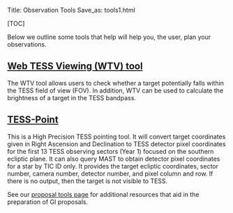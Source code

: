 Title: Observation Tools
Save_as: tools1.html

[TOC]

Below we outline some tools that help will help you, the user, plan your observations.

## [Web TESS Viewing (WTV) tool](https://heasarc.gsfc.nasa.gov/cgi-bin/tess/webtess/wtv.py)
The WTV tool allows users to check whether a target potentially falls within the
TESS field of view (FOV). In addition, WTV can be used to calculate
the brightness of a target in the TESS bandpass. 

## [TESS-Point](https://github.com/christopherburke/tess-point)
This is a High Precision TESS pointing tool. It will convert target
coordinates given in Right Ascension and Declination to TESS detector
pixel coordinates for the first 13 TESS observing sectors (Year 1)
focused on the southern ecliptic plane. It can also query MAST to
obtain detector pixel coordinates for a star by TIC ID only. It provides the target ecliptic coordinates, sector number, camera number, detector number, and pixel column and row. If there is no output, then the target is not visible to TESS.

See our [proposal tools page](proposal-tools.html) for additional resources that aid in the preparation of GI proposals.


